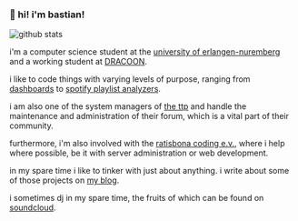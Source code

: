### 👋 hi! i'm bastian!

![github stats](https://github-readme-stats.vercel.app/api?username=phntxx&show_icons=true&icon_color=0366d6&bg_color=ffffff&hide_title=true)

i'm a computer science student at the [university of erlangen-nuremberg](https://fau.de) and a working student at [DRACOON](https://dracoon.com).

i like to code things with varying levels of purpose, ranging from [dashboards](https://github.com/phntxx/dashboard) to [spotify playlist analyzers](https://github.com/phntxx/playlist-analyzer).

i am also one of the system managers of [the ttp](https://thettp.org) and handle the maintenance and administration of their forum, which is a vital part of their community.

furthermore, i'm also involved with the [ratisbona coding e.v.](https://ratisbona-coding.org), where i help where possible, be it with server administration or web development.

in my spare time i like to tinker with just about anything. i write about some of those projects on [my blog](https://blog.phntxx.com).

i sometimes dj in my spare time, the fruits of which can be found on [soundcloud](https://soundcloud.com/phntxx).